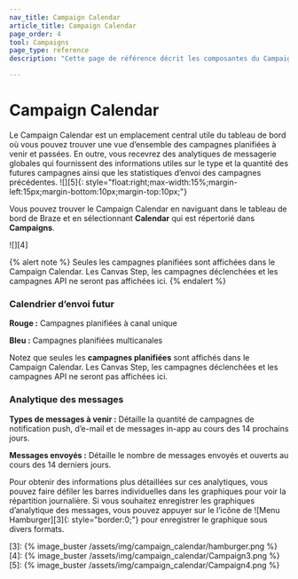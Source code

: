 ```yaml
---
nav_title: Campaign Calendar
article_title: Campaign Calendar
page_order: 4
tool: Campaigns
page_type: reference
description: "Cette page de référence décrit les composantes du Campaign Calendar."

---
```


# Campaign Calendar

Le Campaign Calendar est un emplacement central utile du tableau de bord où vous pouvez trouver une vue d’ensemble des campagnes planifiées à venir et passées. En outre, vous recevrez des analytiques de messagerie globales qui fournissent des informations utiles sur le type et la quantité des futures campagnes ainsi que les statistiques d’envoi des campagnes précédentes. 
![][5]{: style="float:right;max-width:15%;margin-left:15px;margin-bottom:10px;margin-top:10px;"}

Vous pouvez trouver le Campaign Calendar en naviguant dans le tableau de bord de Braze et en sélectionnant **Calendar** qui est répertorié dans **Campaigns**. 

![][4]

{% alert note %}
Seules les campagnes planifiées sont affichées dans le Campaign Calendar. Les Canvas Step, les campagnes déclenchées et les campagnes API ne seront pas affichées ici.
{% endalert %}

### Calendrier d’envoi futur

**Rouge :** Campagnes planifiées à canal unique<br>

**Bleu :** Campagnes planifiées multicanales

Notez que seules les **campagnes planifiées** sont affichés dans le Campaign Calendar. Les Canvas Step, les campagnes déclenchées et les campagnes API ne seront pas affichées ici. 

### Analytique des messages

**Types de messages à venir :** Détaille la quantité de campagnes de notification push, d’e-mail et de messages in-app au cours des 14 prochains jours.<br>
 
**Messages envoyés :** Détaille le nombre de messages envoyés et ouverts au cours des 14 derniers jours. 

Pour obtenir des informations plus détaillées sur ces analytiques, vous pouvez faire défiler les barres individuelles dans les graphiques pour voir la répartition journalière. Si vous souhaitez enregistrer les graphiques d’analytique des messages, vous pouvez appuyer sur le l’icône de ![Menu Hamburger][3]{: style="border:0;"} pour enregistrer le graphique sous divers formats. 

[3]: {% image_buster /assets/img/campaign_calendar/hamburger.png %}
[4]: {% image_buster /assets/img/campaign_calendar/Campaign3.png %}
[5]: {% image_buster /assets/img/campaign_calendar/Campaign4.png %}